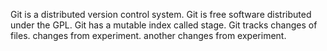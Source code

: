 Git is a distributed version control system.
Git is free software distributed under the GPL.
Git has a mutable index called stage.
Git tracks changes of files.
changes from experiment.
another changes from experiment.
